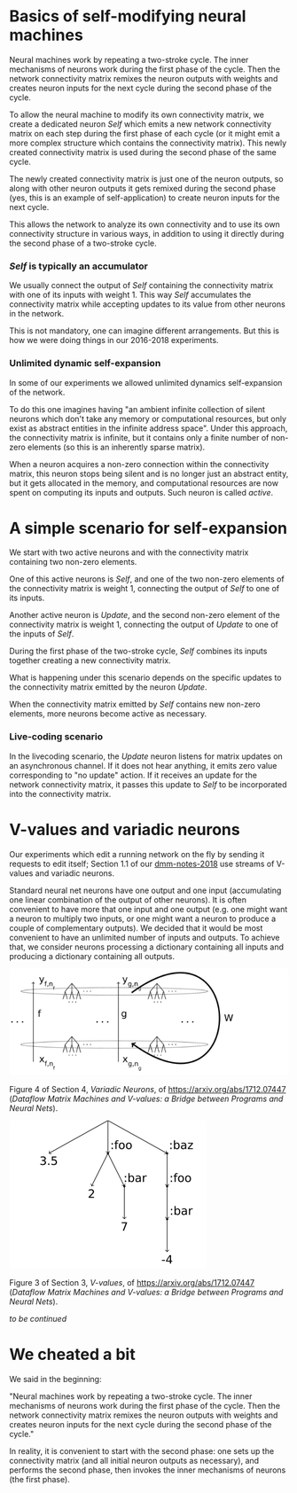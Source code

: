 # Basics of self-modifying neural machines

Neural machines work by repeating a two-stroke cycle. 
The inner mechanisms of neurons work during the first phase of the cycle.
Then the network connectivity matrix remixes the neuron outputs with weights
and creates neuron inputs for the next cycle during the second phase of the cycle.

To allow the neural machine to modify its own connectivity matrix,
we create a dedicated neuron _Self_ which emits a new network connectivity matrix on each step
during the first phase of each cycle
(or it might emit a more complex structure which contains the connectivity matrix).
This newly created connectivity matrix is used during the second phase of the same cycle.

The newly created connectivity matrix is just one of the neuron outputs, so
along with other neuron outputs it gets remixed during the second phase (yes, this is
an example of self-application) to create neuron inputs for the next cycle.

This allows the network to analyze its own connectivity and to use its own
connectivity structure in various ways, in addition to using it directly
during the second phase of a two-stroke cycle.

### _Self_ is typically an accumulator

We usually connect the output of _Self_ containing the connectivity matrix with one of
its inputs with weight 1. This way _Self_ accumulates the connectivity matrix while
accepting updates to its value from other neurons in the network.

This is not mandatory, one can imagine different arrangements. But this is how we
were doing things in our 2016-2018 experiments.

### Unlimited dynamic self-expansion

In some of our experiments we allowed unlimited dynamics self-expansion of the network.

To do this one imagines having "an ambient infinite collection of silent neurons
which don't take any memory or computational resources, but only exist as abstract
entities in the infinite address space". Under this approach, the connectivity matrix
is infinite, but it contains only a finite number of non-zero elements (so this is
an inherently sparse matrix).

When a neuron acquires a non-zero connection within the connectivity matrix,
this neuron stops being silent and is no longer just an abstract entity, but
it gets allocated in the memory, and computational resources are now spent on
computing its inputs and outputs. Such neuron is called _active_.

# A simple scenario for self-expansion

We start with two active neurons and with the connectivity matrix containing
two non-zero elements.

One of this active neurons is _Self_, and one of the two non-zero elements
of the connectivity matrix is weight 1, connecting the output of _Self_ to one of its inputs.

Another active neuron is _Update_, and the second non-zero element of
the connectivity matrix is weight 1, connecting the output of _Update_
to one of the inputs of _Self_.

During the first phase of the two-stroke cycle, _Self_ combines its inputs
together creating a new connectivity matrix.

What is happening under this scenario depends on the specific
updates to the connectivity matrix emitted by the neuron _Update_.

When the connectivity matrix emitted by _Self_ contains new non-zero
elements, more neurons become active as necessary.

### Live-coding scenario

In the livecoding scenario, the _Update_ neuron listens for matrix
updates on an asynchronous channel. If it does not hear anything,
it emits zero value corresponding to "no update" action. If it receives
an update for the network connectivity matrix, it passes this update
to _Self_ to be incorporated into the connectivity matrix.

# V-values and variadic neurons

Our experiments which edit a running network on the fly by sending it requests to edit itself;
Section 1.1 of our [dmm-notes-2018](https://www.cs.brandeis.edu/~bukatin/dmm-notes-2018.pdf)
use streams of V-values and variadic neurons.

Standard neural net neurons have one output and one input (accumulating one linear combination
of the output of other neurons). It is often convenient to have more that one input and one
output (e.g. one might want a neuron to multiply two inputs, or one might want a neuron to
produce a couple of complementary outputs). We decided that it would be most convenient to
have an unlimited number of inputs and outputs. To achieve that, we consider neurons processing a dictionary containing all
inputs and producing a dictionary containing all outputs.

![variadic](variadic.png)

Figure 4 of Section 4, _Variadic Neurons_, of https://arxiv.org/abs/1712.07447 (_Dataflow Matrix Machines and V-values: a Bridge between Programs and Neural Nets_).

![v-value](v-value.png)

Figure 3 of Section 3, _V-values_, of https://arxiv.org/abs/1712.07447 (_Dataflow Matrix Machines and V-values: a Bridge between Programs and Neural Nets_).

_to be continued_

# We cheated a bit

We said in the beginning:

"Neural machines work by repeating a two-stroke cycle. 
The inner mechanisms of neurons work during the first phase of the cycle.
Then the network connectivity matrix remixes the neuron outputs with weights
and creates neuron inputs for the next cycle during the second phase of the cycle."

In reality, it is convenient to start with the second phase: one sets up the
connectivity matrix (and all initial neuron outputs as necessary),
and performs the second phase, then invokes the inner mechanisms of neurons
(the first phase). 

